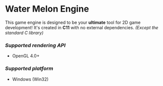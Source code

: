 # Water Melon Engine

This game engine is designed to be your **ultimate** tool for 2D game development! 
It's created in **C11** with no external dependencies. *(Except the standard C library)*

### ***Supported rendering API***
  -   OpenGL 4.0+

### ***Supported platform***
  - Windows (Win32)
